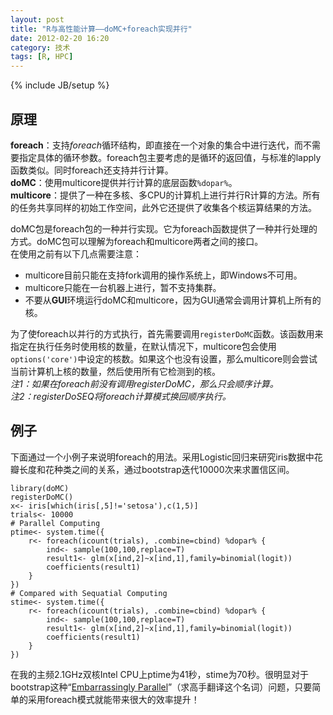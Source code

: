 ```yaml
---
layout: post
title: "R与高性能计算——doMC+foreach实现并行"
date: 2012-02-20 16:20
category: 技术
tags: [R, HPC]
---
```

{% include JB/setup %}

## 原理
**foreach**：支持*foreach*循环结构，即直接在一个对象的集合中进行迭代，而不需要指定具体的循环参数。foreach包主要考虑的是循环的返回值，与标准的lapply函数类似。同时foreach还支持并行计算。   
**doMC**：使用multicore提供并行计算的底层函数`%dopar%`。   
**multicore**：提供了一种在多核、多CPU的计算机上进行并行R计算的方法。所有的任务共享同样的初始工作空间，此外它还提供了收集各个核运算结果的方法。   

doMC包是foreach包的一种并行实现。它为foreach函数提供了一种并行处理的方式。doMC包可以理解为foreach和multicore两者之间的接口。   
在使用之前有以下几点需要注意：   

- multicore目前只能在支持fork调用的操作系统上，即Windows不可用。
- multicore只能在一台机器上进行，暂不支持集群。
- 不要从**GUI**环境运行doMC和multicore，因为GUI通常会调用计算机上所有的核。

为了使foreach以并行的方式执行，首先需要调用`registerDoMC`函数。该函数用来指定在执行任务时使用核的数量，在默认情况下，multicore包会使用`options('core')`中设定的核数。如果这个也没有设置，那么multicore则会尝试当前计算机上核的数量，然后使用所有它检测到的核。  
*注1：如果在foreach前没有调用registerDoMC，那么只会顺序计算。*  
*注2：registerDoSEQ将foreach计算模式换回顺序执行。*

## 例子
下面通过一个小例子来说明foreach的用法。采用Logistic回归来研究iris数据中花瓣长度和花种类之间的关系，通过bootstrap迭代10000次来求置信区间。

	library(doMC)
	registerDoMC()
	x<- iris[which(iris[,5]!='setosa'),c(1,5)]
	trials<- 10000
	# Parallel Computing
	ptime<- system.time({
		r<- foreach(icount(trials), .combine=cbind) %dopar% {
			ind<- sample(100,100,replace=T)
			result1<- glm(x[ind,2]~x[ind,1],family=binomial(logit))
			coefficients(result1)
		}
	})
	# Compared with Sequatial Computing
	stime<- system.time({
		r<- foreach(icount(trials), .combine=cbind) %dopar% {
			ind<- sample(100,100,replace=T)
			result1<- glm(x[ind,2]~x[ind,1],family=binomial(logit))
			coefficients(result1)
		}
	})

在我的主频2.1GHz双核Intel CPU上ptime为41秒，stime为70秒。很明显对于bootstrap这种“[Embarrassingly Parallel](http://en.wikipedia.org/wiki/Embarrassingly_parallel)”（求高手翻译这个名词）问题，只要简单的采用foreach模式就能带来很大的效率提升！
